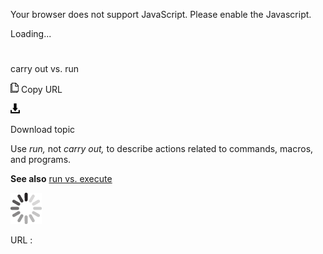 Your browser does not support JavaScript. Please enable the Javascript.

Loading...

# 

carry out vs. run

![Copy URL](media/carry-out-vs-run/Copy.png)
Copy URL

![Download](media/carry-out-vs-run/Download.png)

Download topic

Use *run,* not *carry out,* to describe actions related to commands, macros, and programs. 

**See also** [run vs. execute](https://worldready.cloudapp.net/Styleguide/Read?id=2700&topicid=33512)

![In progress](media/carry-out-vs-run/activity-large.gif)

URL :
